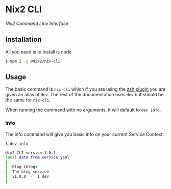 # Nix2 CLI
*Nix2 Command Line Interface*

## Installation
All you need is to install is node

```sh
$ npm i -g @nix2/nix-cli
```

## Usage

The basic command is `nix-cli` which if you are using the [zsh plugin](https://github.com/nix2io/cli-zsh-plugin) you are given an alias of `dev`.
The rest of the documentation uses `dev` but should be the same for `nix-cli`.

When running the command with no arguments, it will default to `dev info`.

### Info

The info command will give you basic info on your current Service Context.

```sh
$ dev info

Nix2 CLI version 1.0.1
local data from service.yaml
|
|  Blog (blog)
|  The blog service
|  v1.0.0  -  1 dev
|

```


